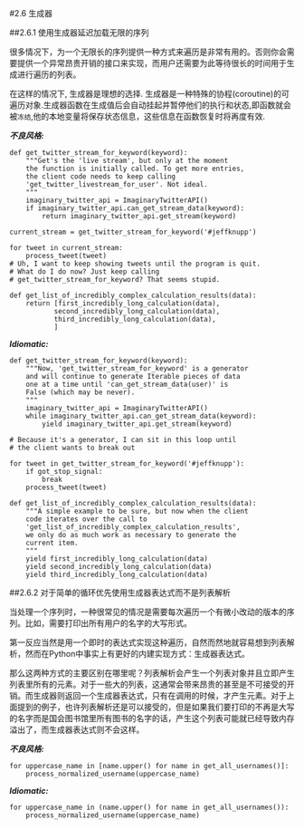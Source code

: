 #2.6 生成器

##2.6.1 使用生成器延迟加载无限的序列

很多情况下，为一个无限长的序列提供一种方式来遍历是非常有用的。否则你会需要提供一个异常昂贵开销的接口来实现，而用户还需要为此等待很长的时间用于生成进行遍历的列表。

在这样的情况下, 生成器是理想的选择. 生成器是一种特殊的协程(coroutine)的可遍历对象.生成器函数在生成值后会自动挂起并暂停他们的执行和状态,即函数就会被`冻结`,他的本地变量将保存状态信息，这些信息在函数恢复时将再度有效.


**_不良风格:_**


    def get_twitter_stream_for_keyword(keyword):
        """Get's the 'live stream', but only at the moment
        the function is initially called. To get more entries,
        the client code needs to keep calling
        'get_twitter_livestream_for_user'. Not ideal.
        """
        imaginary_twitter_api = ImaginaryTwitterAPI()
        if imaginary_twitter_api.can_get_stream_data(keyword):
            return imaginary_twitter_api.get_stream(keyword)
            
    current_stream = get_twitter_stream_for_keyword('#jeffknupp')
    
    for tweet in current_stream:
        process_tweet(tweet)
    # Uh, I want to keep showing tweets until the program is quit.
    # What do I do now? Just keep calling
    # get_twitter_stream_for_keyword? That seems stupid.
    
    def get_list_of_incredibly_complex_calculation_results(data):
        return [first_incredibly_long_calculation(data),
               second_incredibly_long_calculation(data),
               third_incredibly_long_calculation(data),
               ]
               

**_Idiomatic:_**

    def get_twitter_stream_for_keyword(keyword):
        """Now, 'get_twitter_stream_for_keyword' is a generator
        and will continue to generate Iterable pieces of data
        one at a time until 'can_get_stream_data(user)' is
        False (which may be never).
        """
        imaginary_twitter_api = ImaginaryTwitterAPI()
        while imaginary_twitter_api.can_get_stream_data(keyword):
            yield imaginary_twitter_api.get_stream(keyword)

    # Because it's a generator, I can sit in this loop until
    # the client wants to break out

    for tweet in get_twitter_stream_for_keyword('#jeffknupp'):
        if got_stop_signal:
            break
        process_tweet(tweet)

    def get_list_of_incredibly_complex_calculation_results(data):
        """A simple example to be sure, but now when the client
        code iterates over the call to
        'get_list_of_incredibly_complex_calculation_results',
        we only do as much work as necessary to generate the
        current item.
        """
        yield first_incredibly_long_calculation(data)
        yield second_incredibly_long_calculation(data)
        yield third_incredibly_long_calculation(data)
               
               
               
##2.6.2 对于简单的循环优先使用生成器表达式而不是列表解析

当处理一个序列时，一种很常见的情况是需要每次遍历一个有微小改动的版本的序列。比如，需要打印出所有用户的名字的大写形式。

第一反应当然是用一个即时的表达式实现这种遍历，自然而然地就容易想到列表解析，然而在Python中事实上有更好的内建实现方式：生成器表达式。

那么这两种方式的主要区别在哪里呢？列表解析会产生一个列表对象并且立即产生列表里所有的元素。对于一些大的列表，这通常会带来昂贵的甚至是不可接受的开销。而生成器则返回一个生成器表达式，只有在调用的时候，才产生元素。对于上面提到的例子，也许列表解析还是可以接受的，但是如果我们要打印的不再是大写的名字而是国会图书馆里所有图书的名字的话，产生这个列表可能就已经导致内存溢出了，而生成器表达式则不会这样。


**_不良风格:_**

    for uppercase_name in [name.upper() for name in get_all_usernames()]:
        process_normalized_username(uppercase_name)

**_Idiomatic:_**

    for uppercase_name in (name.upper() for name in get_all_usernames()):
        process_normalized_username(uppercase_name)